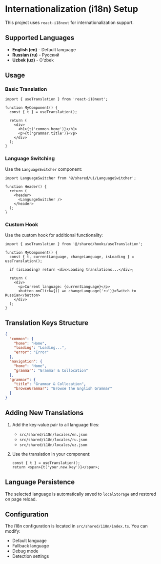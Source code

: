 # Internationalization (i18n) Setup

This project uses `react-i18next` for internationalization support.

## Supported Languages

- **English (en)** - Default language
- **Russian (ru)** - Русский
- **Uzbek (uz)** - O'zbek

## Usage

### Basic Translation

```tsx
import { useTranslation } from 'react-i18next';

function MyComponent() {
  const { t } = useTranslation();
  
  return (
    <div>
      <h1>{t('common.home')}</h1>
      <p>{t('grammar.title')}</p>
    </div>
  );
}
```

### Language Switching

Use the `LanguageSwitcher` component:

```tsx
import LanguageSwitcher from '@/shared/ui/LanguageSwitcher';

function Header() {
  return (
    <header>
      <LanguageSwitcher />
    </header>
  );
}
```

### Custom Hook

Use the custom hook for additional functionality:

```tsx
import { useTranslation } from '@/shared/hooks/useTranslation';

function MyComponent() {
  const { t, currentLanguage, changeLanguage, isLoading } = useTranslation();
  
  if (isLoading) return <div>Loading translations...</div>;
  
  return (
    <div>
      <p>Current language: {currentLanguage}</p>
      <button onClick={() => changeLanguage('ru')}>Switch to Russian</button>
    </div>
  );
}
```

## Translation Keys Structure

```json
{
  "common": {
    "home": "Home",
    "loading": "Loading...",
    "error": "Error"
  },
  "navigation": {
    "home": "Home",
    "grammar": "Grammar & Collocation"
  },
  "grammar": {
    "title": "Grammar & Collocation",
    "browseGrammar": "Browse the English Grammar"
  }
}
```

## Adding New Translations

1. Add the key-value pair to all language files:
   - `src/shared/i18n/locales/en.json`
   - `src/shared/i18n/locales/ru.json`
   - `src/shared/i18n/locales/uz.json`

2. Use the translation in your component:
   ```tsx
   const { t } = useTranslation();
   return <span>{t('your.new.key')}</span>;
   ```

## Language Persistence

The selected language is automatically saved to `localStorage` and restored on page reload.

## Configuration

The i18n configuration is located in `src/shared/i18n/index.ts`. You can modify:

- Default language
- Fallback language
- Debug mode
- Detection settings